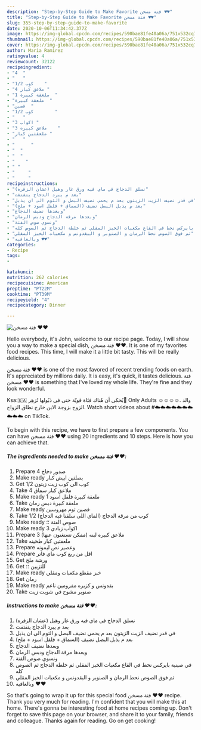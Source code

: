 ```yaml
---
description: "Step-by-Step Guide to Make Favorite فتة مسخن ♥️♥️"
title: "Step-by-Step Guide to Make Favorite فتة مسخن ♥️♥️"
slug: 355-step-by-step-guide-to-make-favorite
date: 2020-10-06T11:34:42.377Z
image: https://img-global.cpcdn.com/recipes/590bae81fe40a06a/751x532cq70/الصورة-الرئيسية-لوصفةفتة-مسخن-♥️♥️.jpg
thumbnail: https://img-global.cpcdn.com/recipes/590bae81fe40a06a/751x532cq70/الصورة-الرئيسية-لوصفةفتة-مسخن-♥️♥️.jpg
cover: https://img-global.cpcdn.com/recipes/590bae81fe40a06a/751x532cq70/الصورة-الرئيسية-لوصفةفتة-مسخن-♥️♥️.jpg
author: Maria Ramirez
ratingvalue: 4
reviewcount: 32122
recipeingredient:
- "4  "
- "   "
- "1/2 كوب    "
- "4 ملاعق كبار "
- "1 ملعقة كبيرة  "
- "ملعقة كبيرة  "
- "فصين  "
- "1/2 كوب        "
- "   "
- "3 اكواب "
- "3 ملاعق كبيره    "
- "ملعقتين كبار "
- "   "
- "      "
- "  "
- "  "
- "    "
- " "
- "     "
- "     "
recipeinstructions:
- "نسلق الدجاج في ماي فيه ورق غار وهيل (عشان الزفره)"
- "بعد م يبرد الدجاج يتفتفت"
- "في قدر نضيف الزيت الزيتون بعد م يحمي نضيف البصل و الثوم الى ان يذبل"
- "بعد م يذبل البصل نضيف (السماق + فلفل اسود + ملح)"
- "وبعدها نضيف الدجاج"
- "وبعدها مرقة الدجاج ودبس الرمان"
- "ونسوي صوص الفتة"
- "في صينية بايركس نحط في القاع مكعبات الخبز المقلي ثم خلطة الدجاج ثم الصوص كله"
- "ثم فوق الصوص نحط الرمان و الصنوبر و البقدونس و مكعبات الخبز المقلي"
- "وبالعافيه ♥️♥️"
categories:
- Recipe
tags:
- 

katakunci:  
nutrition: 262 calories
recipecuisine: American
preptime: "PT22M"
cooktime: "PT39M"
recipeyield: "4"
recipecategory: Dinner

---
```



![فتة مسخن ♥️♥️](https://img-global.cpcdn.com/recipes/590bae81fe40a06a/751x532cq70/الصورة-الرئيسية-لوصفةفتة-مسخن-♥️♥️.jpg)

Hello everybody, it's John, welcome to our recipe page. Today, I will show you a way to make a special dish, فتة مسخن ♥️♥️. It is one of my favorites food recipes. This time, I will make it a little bit tasty. This will be really delicious.

فتة مسخن ♥️♥️ is one of the most favored of recent trending foods on earth. It's appreciated by millions daily. It is easy, it's quick, it tastes delicious. فتة مسخن ♥️♥️ is something that I've loved my whole life. They're fine and they look wonderful.

Ksa:🇸🇦 يُحكى أن هُناك فتَاة قويّة حتى في ذبُولها تُزهِر🥀 Only Adults ☺️☺️☺️☺️. والد الزوج بزوجة الابن خارج نطاق الزواج. Watch short videos about #☁️☁️☁️☁️☁️☁️☁️☁️☁️☁️ on TikTok.


To begin with this recipe, we have to first prepare a few components. You can have فتة مسخن ♥️♥️ using 20 ingredients and 10 steps. Here is how you can achieve that.

<!--inarticleads1-->

##### The ingredients needed to make فتة مسخن ♥️♥️:

1. Prepare 4 صدور دجاج
1. Make ready  بصلتين ابيض كبار
1. Get 1/2 كوب الى كوب زيت زيتون
1. Take 4 ملاعق كبار سماق
1. Make ready 1 ملعقة كبيرة فلفل اسود
1. Take ملعقة كبيرة دبس رمان
1. Make ready فصين ثوم مهروسين
1. Take 1/2 كوب من مرقة الدجاج (الماي اللى سلقنا فيه الدجاج)
1. Make ready  صوص الفتة ؛؛
1. Make ready 3 اكواب زبادي
1. Prepare 3 ملاعق كبيره لبنه (ممكن تستغنون عنها)
1. Take ملعقتين كبار طحينه
1. Prepare  وعصير نص ليمونه
1. Prepare  اقل من ربع كوب ماي فاتر
1. Get  ورشة ملح
1. Get  للتزيين ؛؛
1. Make ready  خبز مقطع مكعبات ومقلي
1. Get  رمان
1. Make ready  بقدونس و كزبره مفرومين ناعم
1. Take  صنوبر مشوح في شويت زيت




<!--inarticleads2-->

##### Instructions to make فتة مسخن ♥️♥️:

1. نسلق الدجاج في ماي فيه ورق غار وهيل (عشان الزفره)
1. بعد م يبرد الدجاج يتفتفت
1. في قدر نضيف الزيت الزيتون بعد م يحمي نضيف البصل و الثوم الى ان يذبل
1. بعد م يذبل البصل نضيف (السماق + فلفل اسود + ملح)
1. وبعدها نضيف الدجاج
1. وبعدها مرقة الدجاج ودبس الرمان
1. ونسوي صوص الفتة
1. في صينية بايركس نحط في القاع مكعبات الخبز المقلي ثم خلطة الدجاج ثم الصوص كله
1. ثم فوق الصوص نحط الرمان و الصنوبر و البقدونس و مكعبات الخبز المقلي
1. وبالعافيه ♥️♥️




So that's going to wrap it up for this special food فتة مسخن ♥️♥️ recipe. Thank you very much for reading. I'm confident that you will make this at home. There's gonna be interesting food at home recipes coming up. Don't forget to save this page on your browser, and share it to your family, friends and colleague. Thanks again for reading. Go on get cooking!
